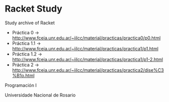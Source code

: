 # Racket Study

Study archive of Racket

* Práctica 0 -> http://www.fceia.unr.edu.ar/~iilcc/material/practicas/practica0/p0.html
* Práctica 1.1 -> http://www.fceia.unr.edu.ar/~iilcc/material/practicas/practica1/p1.html
* Práctica 1.2 -> http://www.fceia.unr.edu.ar/~iilcc/material/practicas/practica1/p1-2.html
* Práctica 2 -> http://www.fceia.unr.edu.ar/~iilcc/material/practicas/practica2/dise%C3%B1o.html

Programación I

Universidade Nacional de Rosario
